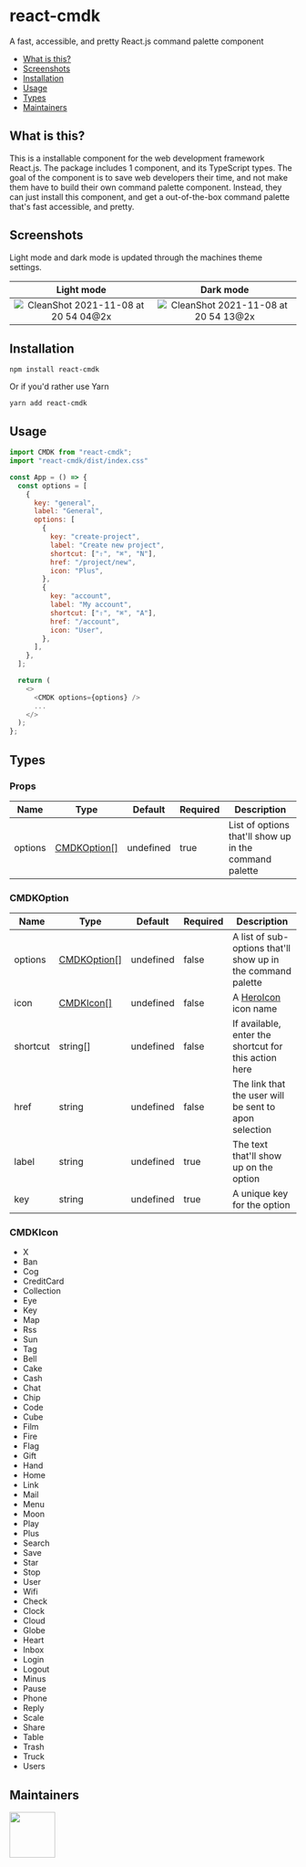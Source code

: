 # react-cmdk

A fast, accessible, and pretty React.js command palette component

- [What is this?](#what-is-this)
- [Screenshots](#screenshots)
- [Installation](#installation)
- [Usage](#usage)
- [Types](#types)
- [Maintainers](#maintainers)

## What is this?

This is a installable component for the web development framework React.js. The
package includes 1 component, and its TypeScript types. The goal of the
component is to save web developers their time, and not make them have to build
their own command palette component. Instead, they can just install this
component, and get a out-of-the-box command palette that's fast accessible, and
pretty.

## Screenshots

Light mode and dark mode is updated through the machines theme settings.

|                                                                  Light mode                                                                   |                                                                   Dark mode                                                                   |
| :-------------------------------------------------------------------------------------------------------------------------------------------: | :-------------------------------------------------------------------------------------------------------------------------------------------: |
| ![CleanShot 2021-11-08 at 20 54 04@2x](https://user-images.githubusercontent.com/19674362/140808835-be7e491e-7af0-4fcc-b2ef-22404d783c04.png) | ![CleanShot 2021-11-08 at 20 54 13@2x](https://user-images.githubusercontent.com/19674362/140808862-07afa4e8-9629-42ba-9d63-5ed3a3914a96.png) |

## Installation

```
npm install react-cmdk
```

Or if you'd rather use Yarn

```
yarn add react-cmdk
```

## Usage

```javascript
import CMDK from "react-cmdk";
import "react-cmdk/dist/index.css"

const App = () => {
  const options = [
    {
      key: "general",
      label: "General",
      options: [
        {
          key: "create-project",
          label: "Create new project",
          shortcut: ["⇧", "⌘", "N"],
          href: "/project/new",
          icon: "Plus",
        },
        {
          key: "account",
          label: "My account",
          shortcut: ["⇧", "⌘", "A"],
          href: "/account",
          icon: "User",
        },
      ],
    },
  ];

  return (
    <>
      <CMDK options={options} />
      ...
    </>
  );
};
```

## Types

### Props

| Name    | Type                        | Default   | Required | Description                                            |
| ------- | --------------------------- | --------- | -------- | ------------------------------------------------------ |
| options | [CMDKOption[]](#cmdkoption) | undefined | true     | List of options that'll show up in the command palette |

### CMDKOption

| Name     | Type                        | Default   | Required | Description                                                  |
| -------- | --------------------------- | --------- | -------- | ------------------------------------------------------------ |
| options  | [CMDKOption[]](#cmdkoption) | undefined | false    | A list of sub-options that'll show up in the command palette |
| icon     | [CMDKIcon[]](#cmdkicon)     | undefined | false    | A [HeroIcon](https://heroicons.com) icon name                |
| shortcut | string[]                    | undefined | false    | If available, enter the shortcut for this action here        |
| href     | string                      | undefined | false    | The link that the user will be sent to apon selection        |
| label    | string                      | undefined | true     | The text that'll show up on the option                       |
| key      | string                      | undefined | true     | A unique key for the option                                  |

### CMDKIcon

- X
- Ban
- Cog
- CreditCard
- Collection
- Eye
- Key
- Map
- Rss
- Sun
- Tag
- Bell
- Cake
- Cash
- Chat
- Chip
- Code
- Cube
- Film
- Fire
- Flag
- Gift
- Hand
- Home
- Link
- Mail
- Menu
- Moon
- Play
- Plus
- Search
- Save
- Star
- Stop
- User
- Wifi
- Check
- Clock
- Cloud
- Globe
- Heart
- Inbox
- Login
- Logout
- Minus
- Pause
- Phone
- Reply
- Scale
- Share
- Table
- Trash
- Truck
- Users

## Maintainers

<a href="https://github.com/albingroen"> 
  <img src="https://avatars.githubusercontent.com/u/19674362?v=4" width="80" height="80" />
</a>
